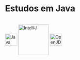 <h1>Estudos em Java</h1>
<div style="display: inline-block"><br>
  <img align="center" alt="Java" height="40" width="40" src="https://cdn.jsdelivr.net/gh/devicons/devicon/icons/java/java-original.svg" />
  <img align="center" alt="IntelliJ" height="100" width="100" src="https://cdn.jsdelivr.net/gh/devicons/devicon/icons/intellij/intellij-original-wordmark.svg" />
  <img  align="center" alt="OpenJDK" height="40" width="40" src="https://res.cloudinary.com/lwgatsby/f_auto/www/uploads/2020/08/openjdklogo.082620.png" />
</div>
